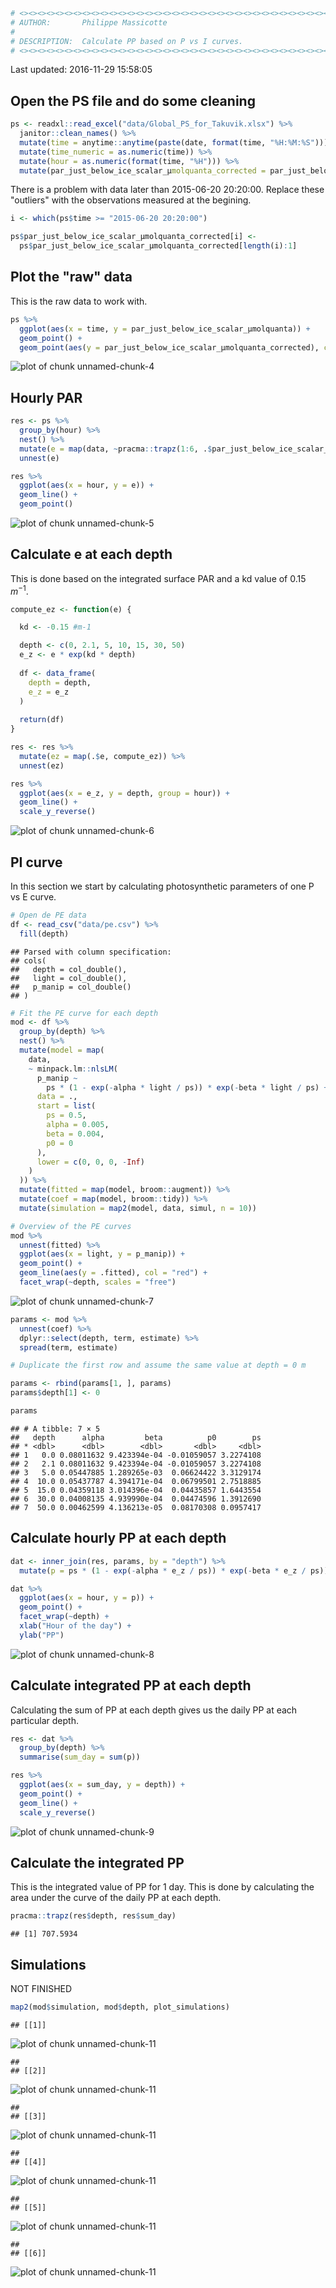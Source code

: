 

```r
# <><><><><><><><><><><><><><><><><><><><><><><><><><><><><><><><><><><><><><>  
# AUTHOR:       Philippe Massicotte
#
# DESCRIPTION:  Calculate PP based on P vs I curves.
# <><><><><><><><><><><><><><><><><><><><><><><><><><><><><><><><><><><><><><>
```

Last updated: 2016-11-29 15:58:05
## Open the PS file and do some cleaning


```r
ps <- readxl::read_excel("data/Global_PS_for_Takuvik.xlsx") %>% 
  janitor::clean_names() %>% 
  mutate(time = anytime::anytime(paste(date, format(time, "%H:%M:%S")))) %>% 
  mutate(time_numeric = as.numeric(time)) %>% 
  mutate(hour = as.numeric(format(time, "%H"))) %>% 
  mutate(par_just_below_ice_scalar_µmolquanta_corrected = par_just_below_ice_scalar_µmolquanta)
```

There is a problem with data later than 2015-06-20 20:20:00. Replace these "outliers" with the observations measured at the begining.


```r
i <- which(ps$time >= "2015-06-20 20:20:00")

ps$par_just_below_ice_scalar_µmolquanta_corrected[i] <- 
  ps$par_just_below_ice_scalar_µmolquanta_corrected[length(i):1]
```

## Plot the "raw" data
This is the raw data to work with.


```r
ps %>% 
  ggplot(aes(x = time, y = par_just_below_ice_scalar_µmolquanta)) +
  geom_point() +
  geom_point(aes(y = par_just_below_ice_scalar_µmolquanta_corrected), col = "red")
```

![plot of chunk unnamed-chunk-4](pp//unnamed-chunk-4-1.png)

## Hourly PAR


```r
res <- ps %>% 
  group_by(hour) %>% 
  nest() %>% 
  mutate(e = map(data, ~pracma::trapz(1:6, .$par_just_below_ice_scalar_µmolquanta_corrected))) %>% 
  unnest(e)

res %>% 
  ggplot(aes(x = hour, y = e)) +
  geom_line() +
  geom_point()
```

![plot of chunk unnamed-chunk-5](pp//unnamed-chunk-5-1.png)

## Calculate e at each depth
This is done based on the integrated surface PAR and a kd value of 0.15 $m^{-1}$.


```r
compute_ez <- function(e) {

  kd <- -0.15 #m-1

  depth <- c(0, 2.1, 5, 10, 15, 30, 50)
  e_z <- e * exp(kd * depth)
  
  df <- data_frame(
    depth = depth,
    e_z = e_z
  )
    
  return(df)
}

res <- res %>% 
  mutate(ez = map(.$e, compute_ez)) %>% 
  unnest(ez)

res %>% 
  ggplot(aes(x = e_z, y = depth, group = hour)) +
  geom_line() +
  scale_y_reverse()
```

![plot of chunk unnamed-chunk-6](pp//unnamed-chunk-6-1.png)

## PI curve
In this section we start by calculating photosynthetic parameters of one P vs E curve.


```r
# Open de PE data
df <- read_csv("data/pe.csv") %>% 
  fill(depth)
```

```
## Parsed with column specification:
## cols(
##   depth = col_double(),
##   light = col_double(),
##   p_manip = col_double()
## )
```

```r
# Fit the PE curve for each depth
mod <- df %>%
  group_by(depth) %>%
  nest() %>%
  mutate(model = map(
    data,
    ~ minpack.lm::nlsLM(
      p_manip ~
        ps * (1 - exp(-alpha * light / ps)) * exp(-beta * light / ps) + p0,
      data = .,
      start = list(
        ps = 0.5,
        alpha = 0.005,
        beta = 0.004,
        p0 = 0
      ),
      lower = c(0, 0, 0, -Inf)
    )
  )) %>% 
  mutate(fitted = map(model, broom::augment)) %>% 
  mutate(coef = map(model, broom::tidy)) %>% 
  mutate(simulation = map2(model, data, simul, n = 10))

# Overview of the PE curves
mod %>% 
  unnest(fitted) %>% 
  ggplot(aes(x = light, y = p_manip)) +
  geom_point() +
  geom_line(aes(y = .fitted), col = "red") +
  facet_wrap(~depth, scales = "free")
```

![plot of chunk unnamed-chunk-7](pp//unnamed-chunk-7-1.png)

```r
params <- mod %>% 
  unnest(coef) %>% 
  dplyr::select(depth, term, estimate) %>% 
  spread(term, estimate)

# Duplicate the first row and assume the same value at depth = 0 m

params <- rbind(params[1, ], params)
params$depth[1] <- 0

params
```

```
## # A tibble: 7 × 5
##   depth      alpha         beta          p0        ps
## * <dbl>      <dbl>        <dbl>       <dbl>     <dbl>
## 1   0.0 0.08011632 9.423394e-04 -0.01059057 3.2274108
## 2   2.1 0.08011632 9.423394e-04 -0.01059057 3.2274108
## 3   5.0 0.05447885 1.289265e-03  0.06624422 3.3129174
## 4  10.0 0.05437787 4.394171e-04  0.06799501 2.7518885
## 5  15.0 0.04359118 3.014396e-04  0.04435857 1.6443554
## 6  30.0 0.04008135 4.939990e-04  0.04474596 1.3912690
## 7  50.0 0.00462599 4.136213e-05  0.08170308 0.0957417
```

## Calculate hourly PP at each depth


```r
dat <- inner_join(res, params, by = "depth") %>% 
  mutate(p = ps * (1 - exp(-alpha * e_z / ps)) * exp(-beta * e_z / ps))

dat %>%
  ggplot(aes(x = hour, y = p)) +
  geom_point() +
  facet_wrap(~depth) +
  xlab("Hour of the day") + 
  ylab("PP")
```

![plot of chunk unnamed-chunk-8](pp//unnamed-chunk-8-1.png)

## Calculate integrated PP at each depth
Calculating the sum of PP at each depth gives us the daily PP at each particular depth.


```r
res <- dat %>%
  group_by(depth) %>% 
  summarise(sum_day = sum(p))

res %>% 
  ggplot(aes(x = sum_day, y = depth)) +
  geom_point() +
  geom_line() +
  scale_y_reverse()
```

![plot of chunk unnamed-chunk-9](pp//unnamed-chunk-9-1.png)

## Calculate the integrated PP
This is the integrated value of PP for 1 day. This is done by calculating the area under the curve of the daily PP at each depth.


```r
pracma::trapz(res$depth, res$sum_day)
```

```
## [1] 707.5934
```

## Simulations
NOT FINISHED


```r
map2(mod$simulation, mod$depth, plot_simulations)
```

```
## [[1]]
```

![plot of chunk unnamed-chunk-11](pp//unnamed-chunk-11-1.png)

```
## 
## [[2]]
```

![plot of chunk unnamed-chunk-11](pp//unnamed-chunk-11-2.png)

```
## 
## [[3]]
```

![plot of chunk unnamed-chunk-11](pp//unnamed-chunk-11-3.png)

```
## 
## [[4]]
```

![plot of chunk unnamed-chunk-11](pp//unnamed-chunk-11-4.png)

```
## 
## [[5]]
```

![plot of chunk unnamed-chunk-11](pp//unnamed-chunk-11-5.png)

```
## 
## [[6]]
```

![plot of chunk unnamed-chunk-11](pp//unnamed-chunk-11-6.png)

